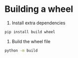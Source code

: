 # Building a wheel

1. Install extra dependencies

```bash
pip install build wheel
```

1. Build the wheel file

```bash
python -m build
```
